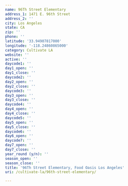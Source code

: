 ```yaml
---
name: 96Th Street Elementary
address_1: 1471 E. 96th Street
address_2: ''
city: Los Angeles
state: CA
zip: ''
phone: ''
latitude: '33.94907817000'
longitude: '-118.24860865000'
category: Cultivate LA
website: ''
active: ''
daycode1: ''
day1_open: ''
day1_close: ''
daycode2: ''
day2_open: ''
day2_close: ''
daycode3: ''
day3_open: ''
day3_close: ''
daycode4: ''
day4_open: ''
day4_close: ''
daycode5: ''
day5_open: ''
day5_close: ''
daycode6: ''
day6_open: ''
daycode7: ''
day7_open: ''
day7_close: ''
year_round (y/n): ''
season_open: ''
season_close: ''
title: '96Th Street Elementary, Food Oasis Los Angeles'
uri: /cultivate-la/96th-street-elementary/

---
```

